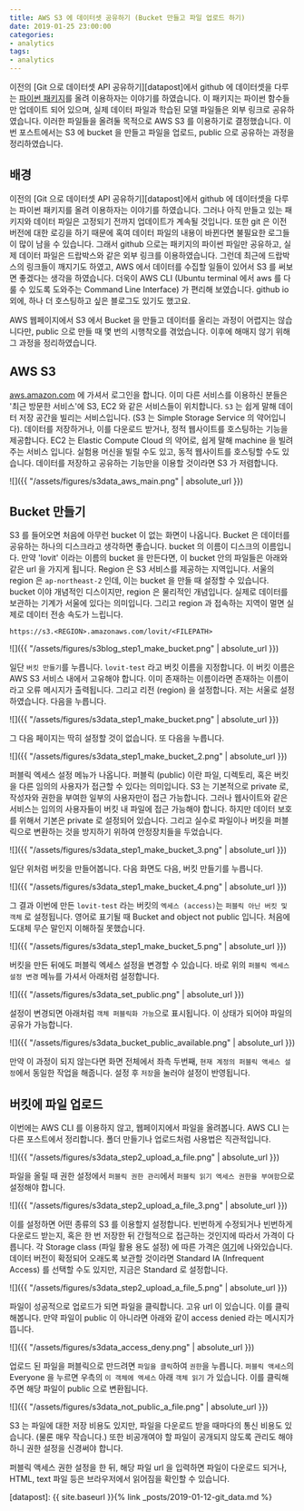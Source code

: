 ```yaml
---
title: AWS S3 에 데이터셋 공유하기 (Bucket 만들고 파일 업로드 하기)
date: 2019-01-25 23:00:00
categories:
- analytics
tags:
- analytics
---
```


이전의 [Git 으로 데이터셋 API 공유하기][datapost]에서 github 에 데이터셋을 다루는 [파이썬 패키지][textmining-dataset]를 올려 이용하자는 이야기를 하였습니다. 이 패키지는 파이썬 함수들만 업데이트 되어 있으며, 실제 데이터 파일과 학습된 모델 파일들은 외부 링크로 공유하였습니다. 이러한 파일들을 올려둘 목적으로 AWS S3 를 이용하기로 결정했습니다. 이번 포스트에서는 S3 에 bucket 을 만들고 파일을 업로드, public 으로 공유하는 과정을 정리하였습니다.

## 배경

이전의 [Git 으로 데이터셋 API 공유하기][datapost]에서 github 에 데이터셋을 다루는 파이썬 패키지를 올려 이용하자는 이야기를 하였습니다. 그러나 아직 만들고 있는 패키지와 데이터 파일은 고정되기 전까지 업데이트가 계속될 것입니다. 또한 git 은 이전 버전에 대한 로깅을 하기 때문에 혹여 데이터 파일의 내용이 바뀐다면 불필요한 로그들이 많이 남을 수 있습니다. 그래서 github 으로는 패키지의 파이썬 파일만 공유하고, 실제 데이터 파일은 드랍박스와 같은 외부 링크를 이용하였습니다. 그런데 최근에 드랍박스의 링크들이 깨지기도 하였고, AWS 에서 데이터를 수집할 일들이 있어서 S3 를 써보면 좋겠다는 생각을 하였습니다. 더욱이 AWS CLI (Ubuntu terminal 에서 aws 를 다룰 수 있도록 도와주는 Command Line Interface) 가 편리해 보였습니다. github io 외에, 하나 더 호스팅하고 싶은 블로그도 있기도 했고요.

AWS 웹페이지에서 S3 에서 Bucket 을 만들고 데이터를 올리는 과정이 어렵지는 않습니다만, public 으로 만들 때 몇 번의 시행착오를 겪었습니다. 이후에 해매지 않기 위해 그 과정을 정리하였습니다.

## AWS S3

[aws.amazon.com](https://aws.amazon.com) 에 가셔서 로그인을 합니다. 이미 다른 서비스를 이용하신 분들은 '최근 방문한 서비스'에 S3, EC2 와 같은 서비스들이 위치합니다. `S3` 는 쉽게 말해 데이터 저장 공간을 빌리는 서비스입니다. (S3 는 Simple Storage Service 의 약어입니다). 데이터를 저장하거나, 이를 다운로드 받거나, 정적 웹사이트를 호스팅하는 기능을 제공합니다. EC2 는 Elastic Compute Cloud 의 약어로, 쉽게 말해 machine 을 빌려주는 서비스 입니다. 실험용 머신을 빌릴 수도 있고, 동적 웹사이트를 호스팅할 수도 있습니다. 데이터를 저장하고 공유하는 기능만을 이용할 것이라면 S3 가 저렴합니다.

![]({{ "/assets/figures/s3data_aws_main.png" | absolute_url }})

## Bucket 만들기

S3 를 들어오면 처음에 아무런 bucket 이 없는 화면이 나옵니다. Bucket 은 데이터를 공유하는 하나의 디스크라고 생각하면 좋습니다. bucket 의 이름이 디스크의 이름입니다. 만약 'lovit' 이라는 이름의 bucket 을 만든다면, 이 bucket 안의 파일들은 아래와 같은 url 을 가지게 됩니다. Region 은 S3 서비스를 제공하는 지역입니다. 서울의 region 은 `ap-northeast-2` 인데, 이는 bucket 을 만들 때 설정할 수 있습니다. bucket 이야 개념적인 디스이지만, region 은 물리적인 개념입니다. 실제로 데이터를 보관하는 기계가 서울에 있다는 의미입니다. 그리고 region 과 접속하는 지역이 멀면 실제로 데이터 전송 속도가 느립니다.

```
https://s3.<REGION>.amazonaws.com/lovit/<FILEPATH>
```

![]({{ "/assets/figures/s3blog_step1_make_bucket.png" | absolute_url }})

일단 `버킷 만들기`를 누릅니다. `lovit-test` 라고 버킷 이름을 지정합니다. 이 버킷 이름은 AWS S3 서비스 내에서 고유해야 합니다. 이미 존재하는 이름이라면 존재하는 이름이라고 오류 메시지가 출력됩니다. 그리고 리전 (region) 을 설정합니다. 저는 서울로 설정하였습니다. 다음을 누릅니다.

![]({{ "/assets/figures/s3data_step1_make_bucket.png" | absolute_url }})

그 다음 페이지는 딱히 설정할 것이 없습니다. 또 다음을 누릅니다.

![]({{ "/assets/figures/s3data_step1_make_bucket_2.png" | absolute_url }})

퍼블릭 엑세스 설정 메뉴가 나옵니다. 퍼블릭 (public) 이란 파일, 디렉토리, 혹은 버킷을 다른 임의의 사용자가 접근할 수 있다는 의미입니다. S3 는 기본적으로 private 로, 작성자와 권한을 부여한 일부의 사용자만이 접근 가능합니다. 그러나 웹사이트와 같은 서비스는 임의의 사용자들이 버킷 내 파일에 접근 가능해야 합니다. 하지만 데이터 보호를 위해서 기본은 private 로 설정되어 있습니다. 그리고 실수로 파일이나 버킷을 퍼블릭으로 변환하는 것을 방지하기 위하여 안정장치들을 두었습니다.

![]({{ "/assets/figures/s3data_step1_make_bucket_3.png" | absolute_url }})

일단 위처럼 버킷을 만들어봅니다. 다음 화면도 다음, 버킷 만들기를 누릅니다.

![]({{ "/assets/figures/s3data_step1_make_bucket_4.png" | absolute_url }})

그 결과 이번에 만든 `lovit-test` 라는 버킷의 `엑세스 (access)`는 `퍼블릭 아닌 버킷 및 객체` 로 설정됩니다. 영어로 표기될 때 Bucket and object not public 입니다. 처음에 도대체 무슨 말인지 이해하질 못했습니다. 

![]({{ "/assets/figures/s3data_step1_make_bucket_5.png" | absolute_url }})

버킷을 만든 뒤에도 퍼블릭 엑세스 설정을 변경할 수 있습니다. 바로 위의 `퍼블릭 엑세스 설정 변경` 메뉴를 가셔서 아래처럼 설정합니다.

![]({{ "/assets/figures/s3data_set_public.png" | absolute_url }})

설정이 변경되면 아래처럼 `객체 퍼블릭화 가능`으로 표시됩니다. 이 상태가 되어야 파일의 공유가 가능합니다.

![]({{ "/assets/figures/s3data_bucket_public_available.png" | absolute_url }})

만약 이 과정이 되지 않는다면 화면 전체에서 좌측 두번째, `현재 계정의 퍼블릭 액세스 설정`에서 동일한 작업을 해줍니다. 설정 후 `저장`을 눌러야 설정이 반영됩니다.

## 버킷에 파일 업로드

이번에는 AWS CLI 를 이용하지 않고, 웹페이지에서 파일을 올려봅니다. AWS CLI 는 다른 포스트에서 정리합니다. 폴더 만들기나 업로드처럼 사용법은 직관적입니다. 

![]({{ "/assets/figures/s3data_step2_upload_a_file.png" | absolute_url }})

파일을 올릴 때 권한 설정에서 `퍼블릭 권한 관리`에서 `퍼블릭 읽기 엑세스 권한을 부여함`으로 설정해야 합니다.

![]({{ "/assets/figures/s3data_step2_upload_a_file_3.png" | absolute_url }})

이를 설정하면 어떤 종류의 S3 를 이용할지 설정합니다. 빈번하게 수정되거나 빈번하게 다운로드 받는지, 혹은 한 번 저장한 뒤 간헐적으로 접근하는 것인지에 따라서 가격이 다릅니다. 각 Storage class (파일 활용 용도 설정) 에 따른 가격은 [여기][s3_pricing]에 나와있습니다. 데이터 버전이 확정되어 오래도록 보관할 것이라면 Standard IA (Infrequent Access) 를 선택할 수도 있지만, 지금은 Standard 로 설정합니다.

![]({{ "/assets/figures/s3data_step2_upload_a_file_5.png" | absolute_url }})

파일이 성공적으로 업로드가 되면 파일을 클릭합니다. 고유 url 이 있습니다. 이를 클릭해봅니다. 만약 파일이 public 이 아니라면 아래와 같이 access denied 라는 메시지가 뜹니다.

![]({{ "/assets/figures/s3data_access_deny.png" | absolute_url }})

업로드 된 파일을 퍼블릭으로 만드려면 `파일을 클릭`하여 `권한`을 누릅니다. `퍼블릭 액세스`의 Everyone 을 누르면 우측의 `이 객체에 엑세스` 아래 `객체 읽기` 가 있습니다. 이를 클릭해주면 해당 파일이 public 으로 변환됩니다.

![]({{ "/assets/figures/s3data_not_public_a_file.png" | absolute_url }})

S3 는 파일에 대한 저장 비용도 있지만, 파일을 다운로드 받을 때마다의 통신 비용도 있습니다. (물론 매우 작습니다.) 또한 비공개여야 할 파일이 공개되지 않도록 관리도 해야 하니 권한 설정을 신경써야 합니다.

퍼블릭 액세스 권한 설정을 한 뒤, 해당 파일 url 을 입력하면 파일이 다운로드 되거나, HTML, text 파일 등은 브라우저에서 읽어짐을 확인할 수 있습니다.


[s3_pricing]: https://aws.amazon.com/ko/s3/pricing/
[s3_permission]: https://docs.aws.amazon.com/ko_kr/AmazonS3/latest/dev/WebsiteAccessPermissionsReqd.html
[textmining-dataset]: https://github.com/lovit/textming-dataset
[datapost]: {{ site.baseurl }}{% link _posts/2019-01-12-git_data.md %}